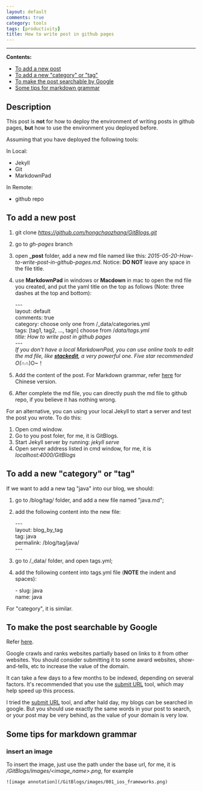 ```yaml
---
layout: default
comments: true
category: tools
tags: [productivity]
title: How to write post in github pages
---
```

---

**Contents:**

* [To add a new post](to_add_a_new_post)
* [To add a new "category" or "tag"](to_add_category_and_tag)
* [To make the post searchable by Google](to_make_the_post_searchable_by_google)
* [Some tips for markdown grammar](some_tips_for_markdown_grammar)


## Description
This post is **not** for how to deploy the environment of writing posts in github pages, **but** how to use the environment you deployed before.

Assuming that you have deployed the following tools:

In Local:

* Jekyll
* Git
* MarkdownPad

In Remote:

* github repo

## <a name="to_add_a_new_post"></a>To add a new post

1. git clone *https://github.com/hongchaozhang/GitBlogs.git*
2. go to *gh-pages* branch
3. open **_post** folder, add a new md file named like this: *2015-05-20-How-to-write-post-in-github-pages.md*. Notice: **DO NOT** leave any space in the file title.
4. use **MarkdownPad** in windows or **Macdown** in mac to open the md file you created, and put the yaml title on the top as follows (Note: three dashes at the top and bottom):

    \-\-\-<br>
    layout: default<br>
    comments: true<br>
    category: choose only one from /_data/categories.yml<br>
    tags: [tag1, tag2, ..., tagn] choose from /_data/tags.yml<br>
    title: How to write post in github pages<br>
    \-\-\-<br>
If you don't have a local MarkdownPad, you can use online tools to edit the md file, like [**stackedit**](https://stackedit.io/), a very powerful one. Five star recommended O(∩_∩)O~！

5. Add the content of the post. For Markdown grammar, refer [here](http://wowubuntu.com/markdown/) for Chinese version.
6. After complete the md file, you can directly push the md file to github repo, if you believe it has nothing wrong. 

For an alternative, you can using your local Jekyll to start a server and test the post you wrote. To do this:

1. Open cmd window.
2. Go to you post foler, for me, it is GitBlogs.
3. Start Jekyll server by running: *jekyll serve*
4. Open server address listed in cmd window, for me, it is *localhost:4000/GitBlogs*

## <a name="to_add_category_and_tag"></a>To add a new "category" or "tag"

If we want to add a new tag "java" into our blog, we should:

1. go to /blog/tag/ folder, and add a new file named "java.md";
2. add the following content into the new file:

	\-\-\-<br>
	layout: blog_by_tag<br>
	tag: java<br>
	permalink: /blog/tag/java/<br>
	\-\-\-<br>
3. go to /_data/ folder, and open tags.yml;
4. add the following content into tags.yml file (**NOTE** the indent and spaces):
	
	\- slug: java<br>
	name: java<br> 

For "category", it is similar.
	
## <a name="to_make_the_post_searchable_by_google"></a>To make the post searchable by Google

Refer [here](http://www.reddit.com/r/web_design/comments/2qq4me/does_google_index_github_pages/).

Google crawls and ranks websites partially based on links to it from other websites. You should consider submitting it to some award websites, show-and-tells, etc to increase the value of the domain.

It can take a few days to a few months to be indexed, depending on several factors. It's recommended that you use the [submit URL](https://www.google.com/webmasters/tools/submit-url) tool, which may help speed up this process.

I tried the [submit URL](https://www.google.com/webmasters/tools/submit-url) tool, and after hald day, my blogs can be searched in google. But you should use exactly the same words in your post to search, or your post may be very behind, as the value of your domain is very low.

## <a name="some_tips_for_markdown_grammar"></a>Some tips for markdown grammar

### insert an image

To insert the image, just use the path under the base url, for me, it is */GitBlogs/images/<image_name>.png*, for example

	![image annotation](/GitBlogs/images/001_ios_frameworks.png)